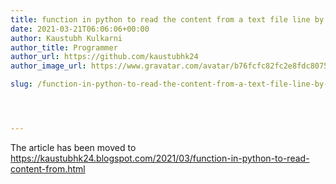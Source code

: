 ```yaml
---
title: function in python to read the content from a text file line by line and display the same on screen
date: 2021-03-21T06:06:06+00:00
author: Kaustubh Kulkarni
author_title: Programmer
author_url: https://github.com/kaustubhk24
author_image_url: https://www.gravatar.com/avatar/b76fcfc82fc2e8fdc8075636f1735f61?s=200

slug: /function-in-python-to-read-the-content-from-a-text-file-line-by-line-and-display-the-same-on-screen/




---
```

 The article has been moved to https://kaustubhk24.blogspot.com/2021/03/function-in-python-to-read-content-from.html